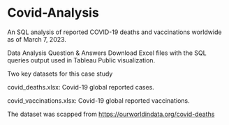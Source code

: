 # Covid-Analysis
An SQL analysis of reported COVID-19 deaths and vaccinations worldwide as of March 7, 2023.

Data Analysis Question & Answers
Download Excel files with the SQL queries output used in Tableau Public visualization.

Two key datasets for this case study

covid_deaths.xlsx: Covid-19 global reported cases.

covid_vaccinations.xlsx: Covid-19 global reported vaccinations.

The dataset was scapped from https://ourworldindata.org/covid-deaths
